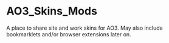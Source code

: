# AO3_Skins_Mods
A place to share site and work skins for AO3. May also include bookmarklets and/or browser extensions later on.
